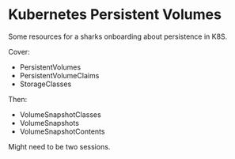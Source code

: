 # Kubernetes Persistent Volumes

Some resources for a sharks onboarding about persistence in K8S.

Cover:
* PersistentVolumes
* PersistentVolumeClaims
* StorageClasses

Then:
* VolumeSnapshotClasses
* VolumeSnapshots
* VolumeSnapshotContents

Might need to be two sessions.
